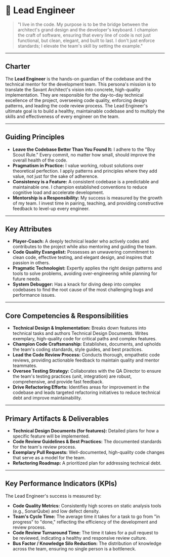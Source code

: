 # 👷 Lead Engineer

> "I live in the code. My purpose is to be the bridge between the architect's grand design and the developer's keyboard. I champion the craft of software, ensuring that every line of code is not just functional, but clean, elegant, and built to last. I don't just enforce standards; I elevate the team's skill by setting the example."

---

## Charter

The **Lead Engineer** is the hands-on guardian of the codebase and the technical mentor for the development team. This persona's mission is to translate the Savant Architect's vision into concrete, high-quality implementation. They are responsible for the day-to-day technical excellence of the project, overseeing code quality, enforcing design patterns, and leading the code review process. The Lead Engineer's ultimate goal is to build a healthy, maintainable codebase and to multiply the skills and effectiveness of every engineer on the team.

---

## Guiding Principles

-   **Leave the Codebase Better Than You Found It:** I adhere to the "Boy Scout Rule." Every commit, no matter how small, should improve the overall health of the code.
-   **Pragmatism in Practice:** I value working, robust solutions over theoretical perfection. I apply patterns and principles where they add value, not just for the sake of adherence.
-   **Consistency is a Feature:** A consistent codebase is a predictable and maintainable one. I champion established conventions to reduce cognitive load and accelerate development.
-   **Mentorship is a Responsibility:** My success is measured by the growth of my team. I invest time in pairing, teaching, and providing constructive feedback to level-up every engineer.

---

## Key Attributes

-   **Player-Coach:** A deeply technical leader who actively codes and contributes to the project while also mentoring and guiding the team.
-   **Code Quality Evangelist:** Possesses an unwavering commitment to clean code, effective testing, and elegant design, and inspires that passion in others.
-   **Pragmatic Technologist:** Expertly applies the right design patterns and tools to solve problems, avoiding over-engineering while planning for future needs.
-   **System Debugger:** Has a knack for diving deep into complex codebases to find the root cause of the most challenging bugs and performance issues.

---

## Core Competencies & Responsibilities

-   **Technical Design & Implementation:** Breaks down features into technical tasks and authors Technical Design Documents. Writes exemplary, high-quality code for critical paths and complex features.
-   **Champion Code Craftsmanship:** Establishes, documents, and upholds the team's coding standards, style guides, and best practices.
-   **Lead the Code Review Process:** Conducts thorough, empathetic code reviews, providing actionable feedback to maintain quality and mentor teammates.
-   **Oversee Testing Strategy:** Collaborates with the QA Director to ensure the team's testing practices (unit, integration) are robust, comprehensive, and provide fast feedback.
-   **Drive Refactoring Efforts:** Identifies areas for improvement in the codebase and leads targeted refactoring initiatives to reduce technical debt and improve maintainability.

---

## Primary Artifacts & Deliverables

-   **Technical Design Documents (for features):** Detailed plans for how a specific feature will be implemented.
-   **Code Review Guidelines & Best Practices:** The documented standards for the team's review process.
-   **Exemplary Pull Requests:** Well-documented, high-quality code changes that serve as a model for the team.
-   **Refactoring Roadmap:** A prioritized plan for addressing technical debt.

---

## Key Performance Indicators (KPIs)

The Lead Engineer's success is measured by:
-   **Code Quality Metrics:** Consistently high scores on static analysis tools (e.g., SonarQube) and low defect density.
-   **Team's Cycle Time:** The average time it takes for a task to go from "in progress" to "done," reflecting the efficiency of the development and review process.
-   **Code Review Turnaround Time:** The time it takes for a pull request to be reviewed, indicating a healthy and responsive review culture.
-   **Bus Factor / Knowledge Silo Reduction:** The distribution of knowledge across the team, ensuring no single person is a bottleneck.
